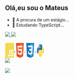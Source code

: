 ## Olá,eu sou o Mateus
- 🔭 A procura de um estágio...
- 🌱 Estudando TypeScript...

 <div>
  <a href="https://github.com/Yukarisz">
  <img height="130cm" src="https://github-readme-stats.vercel.app/api?username=Yukarisz&show_icons=true&theme=dark&include_all_commits=true&count_private=true"/>
  <img height="130cm" src="https://github-readme-stats.vercel.app/api/top-langs/?username=Yukarisz&layout=compact&langs_count=7&theme=dark"/>
</div>

  
  <div style="display: inline_block"><br>
  <img align="center" alt="math-Js" height="50" width="30" src="https://raw.githubusercontent.com/devicons/devicon/master/icons/javascript/javascript-plain.svg">
  <img align="center" alt="math-HTML" height="50" width="30" src="https://raw.githubusercontent.com/devicons/devicon/master/icons/html5/html5-original.svg">
  <img align="center" alt="math-CSS" height="50" width="30" src="https://raw.githubusercontent.com/devicons/devicon/master/icons/css3/css3-original.svg">
  <img align="center" alt="math-Python" height="50" width="30" src="https://raw.githubusercontent.com/devicons/devicon/master/icons/python/python-original.svg">
 
</div>
  
  
  <div> 
  <a href="https://www.instagram.com/math.szsz/" target="_blank"><img src="https://img.shields.io/badge/-Instagram-%23E4405F?style=for-the-badge&logo=instagram&logoColor=white" target="_blank"></a>
 
  <a href="https://www.linkedin.com/in/mateus-ramos-b10750210/" target="_blank"><img src="https://img.shields.io/badge/-LinkedIn-%230077B5?style=for-the-badge&logo=linkedin&logoColor=white" target="_blank"></a> 
    
  </div>
